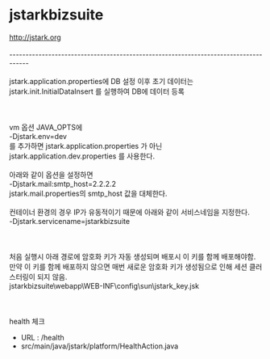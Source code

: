 # jstarkbizsuite

http://jstark.org<br />
<br />
------------------------------------------------------------------------------------<br />
<br />
jstark.application.properties에 DB 설정 이후 초기 데이터는 jstark.init.InitialDataInsert 를 실행하여 DB에 데이터 등록<br />
<br />
<br />
<br />
vm 옵션 JAVA_OPTS에<br />
-Djstark.env=dev<br />
를 추가하면 jstark.application.properties 가 아닌 jstark.application.dev.properties 를 사용한다.<br />
<br />
아래와 같이 옵션을 설정하면<br />
-Djstark.mail:smtp_host=2.2.2.2<br />
jstark.mail.properties의 smtp_host 값을 대체한다.<br />
<br />
컨테이너 환경의 경우 IP가 유동적이기 때문에 아래와 같이 서비스네임을 지정한다.<br />
-Djstark.servicename=jstarkbizsuite<br />
<br />
<br />
<br />
처음 실행시 아래 경로에 암호화 키가 자동 생성되며 배포시 이 키를 함께 배포해야함.<br />
만약 이 키를 함께 배포하지 않으면 매번 새로운 암호화 키가 생성됨으로 인해 세션 클러스터링이 되지 않음.<br />
jstarkbizsuite\webapp\WEB-INF\config\sun\jstark_key.jsk<br />
<br />
<br />
<br />
health 체크
 - URL : /health
 - src/main/java/jstark/platform/HealthAction.java
 <br />
 <br />
